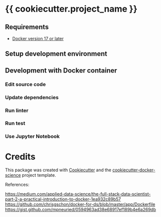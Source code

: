 # {{ cookiecutter.project_name }}

## Requirements

* [Docker version 17 or later](https://docs.docker.com/install/#support)

## Setup development environment



## Development with Docker container


### Edit source code



### Update dependencies


### Run linter


### Run test


### Use Jupyter Notebook

# Credits

This package was created with [Cookiecutter](https://github.com/audreyr/cookiecutter) and the [cookiecutter-docker-science](https://docker-science.github.io/) project template.

References:

https://medium.com/applied-data-science/the-full-stack-data-scientist-part-2-a-practical-introduction-to-docker-1ea932c89b57
https://github.com/chrisgschon/docker-for-ds/blob/master/app/Dockerfile
https://gist.github.com/mpneuried/0594963ad38e68917ef189b4e6a269db